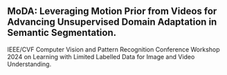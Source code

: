## MoDA: Leveraging Motion Prior from Videos for Advancing Unsupervised Domain Adaptation in Semantic Segmentation.

IEEE/CVF Computer Vision and Pattern Recognition Conference Workshop 2024 on Learning with Limited Labelled Data for Image and Video Understanding.
